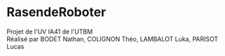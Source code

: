 # RasendeRoboter

Projet de l'UV IA41 de l'UTBM <br />
Réalisé par BODET Nathan, COLIGNON Théo, LAMBALOT Luka, PARISOT Lucas